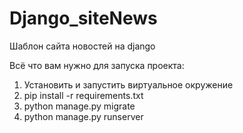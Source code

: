 # Django_siteNews
Шаблон сайта новостей на django

Всё что вам нужно для запуска проекта:

1. Установить и запустить виртуальное окружение
2. pip install -r requirements.txt
3. python manage.py migrate
4. python manage.py runserver

